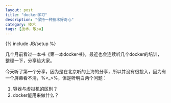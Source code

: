 ```yaml
---
layout: post
title: "docker学习"
description: "保持一种技术好奇心"
category: 技术
tags: [技术，敬sa]
---
```

{% include JB/setup %}

几个月前看过一本书《第一本docker书》，最近也会连续听几个docker的培训，整理一下，分享给大家。

今天听了第一个分享，因为是在北京听的上海的分享，所以并没有很投入，因为有一个屏幕看不清，%>_<%，但是听明白两个问题：

1. 容器与虚拟机的区别？
2. docker能用来做什么？
